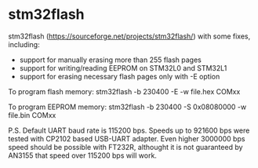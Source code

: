 # stm32flash

stm32flash (https://sourceforge.net/projects/stm32flash/) with some fixes, including:
* support for manually erasing more than 255 flash pages
* support for writing/reading EEPROM on STM32L0 and STM32L1
* support for erasing necessary flash pages only with -E option

To program flash memory:
stm32flash -b 230400 -E -w file.hex COMxx

To program EEPROM memory:
stm32flash -b 230400 -S 0x08080000 -w file.bin COMxx

P.S. Default UART baud rate is 115200 bps. Speeds up to 921600 bps were tested with CP2102 based USB-UART adapter. Even higher 3000000 bps speed should be possible with FT232R, althought it is not guaranteed by AN3155 that speed over 115200 bps will work.
